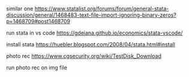 
similar one
https://www.statalist.org/forums/forum/general-stata-discussion/general/1468483-text-file-import-ignoring-binary-zeros?p=1468709#post1468709


run stata in vs code
https://gdeiana.github.io/economics/stata-vscode/


install stata
https://huebler.blogspot.com/2008/04/stata.html#install




photo rec
https://www.cgsecurity.org/wiki/TestDisk_Download

run photo rec on img file





